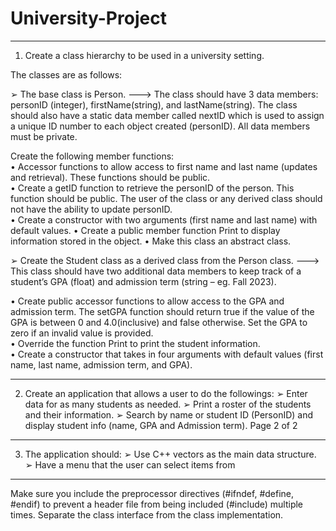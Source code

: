 # University-Project

----------------------------------------------------------
1. Create a class hierarchy to be used in a university setting.
   
The classes are as follows:

➢ The base class is Person.  --->  The class should have 3 data members: personID (integer), firstName(string), and lastName(string).
The class should also have a static data member called nextID which is used to assign a unique ID number to each object created (personID).
All data members must be private.

 Create the following member functions:  
 • Accessor functions to allow access to first name and last name (updates and retrieval).  These functions should be public.  
 • Create a getID function to retrieve the personID of the person.  This function should be public. The user of the class or any derived class should not have the ability to update personID.   
 • Create a constructor with two arguments (first name and last name) with default values. 
 • Create a public member function Print to display information stored in the object. 
 • Make this class an abstract class.   

 ➢ Create the Student class as a derived class from the Person class.  ---> This class should have two additional data members to keep track of a student’s GPA (float) and admission term (string – eg. Fall 2023).   
 
 • Create public accessor functions to allow access to the GPA and admission term. The setGPA function should return true if the value of the GPA is between 0 and 4.0(inclusive) and false otherwise.  Set the GPA to zero if an invalid value is provided.  
 • Override the function Print to print the student information.  
 • Create a constructor that takes in four arguments with default values (first name, last name, admission term, and GPA).
 
-------------------------------------------------------------
2. Create an application that allows a user to do the followings:
➢ Enter data for as many students as needed.
➢ Print a roster of the students and their information.
➢ Search by name or student ID (PersonID) and display student info (name, GPA and Admission term).    Page 2 of 2
--------------------------------------------------------------
3. The application should:
➢ Use C++ vectors as the main data structure.
➢ Have a menu that the user can select items from

--------------------------------------------------------------
Make sure you include the preprocessor directives (#ifndef, #define, #endif) to prevent a header file from being included (#include) multiple times.  Separate the class interface from the class implementation.         
